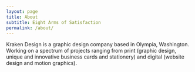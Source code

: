 ```yaml
---
layout: page
title: About
subtitle: Eight Arms of Satisfaction
permalink: /about/
---
```


Kraken Design is a graphic design company based in Olympia, Washington. Working on a spectrum of projects ranging from print (graphic design, unique and innovative business cards and stationery) and digital (website design and motion graphics).
